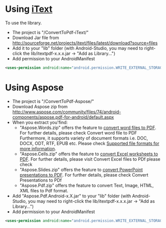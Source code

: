# Using [iText]

To use the library.
  - The project is "/ConvertToPdf-iText/"
  - Download Jar file from http://sourceforge.net/projects/itext/files/latest/download?source=files
  - Add it to your "lib" folder (with Android-Studio, you may need to right-click the lib/itextpdf-x.x.x.jar -> "Add as Library...")
  - Add permission to your AndroidManifest
  
```xml
<uses-permission android:name="android.permission.WRITE_EXTERNAL_STORAGE" />
```

# Using Aspose
  - The project is "/ConvertToPdf-Aspose/"
  - Download Aspose zip from http://www.aspose.com/community/files/74/android-components/aspose.pdf-for-android/default.aspx
  - When you extract you'find:
    - "Aspose.Words.zip" offers the feature to [convert word files to PDF]. For further details, please check Convert word file to PDF Furthermore, it supports variety of document formats i.e. DOC, DOCX, ODT, RTF, EPUB etc. Please check [Supported file formats for more information].
    - "Aspose.Cells.zip" offers the feature to [convert Excel worksheets to PDF]. For further details, please visit Convert Excel files to PDf please check
    - "Aspose.Slides.zip" offers the feature to [convert PowerPoint presentations to PDF]. For further details, please check Convert Presentations to PDf
    - "Aspose.Pdf.zip" offers the feature to convert Text, Image, HTML, XML files to Pdf format.
  - Add "Aspose.Pdf.Android-x.X.jar" to your "lib" folder (with Android-Studio, you may need to right-click the lib/itextpdf-x.x.x.jar -> "Add as Library...")
  - Add permission to your AndroidManifest
  
```xml
<uses-permission android:name="android.permission.WRITE_EXTERNAL_STORAGE" />
```
  

  
  
  
  
[iText]: http://itextpdf.com
[convert word files to PDF]: http://www.aspose.com/docs/display/wordsjava/How+to++Convert+a+Document+to+PDF
[Supported file formats for more information]: http://www.aspose.com/docs/display/wordsjava/File+Formats+and+Conversions
[convert Excel worksheets to PDF]: http://www.aspose.com/docs/display/cellsjava/Converting+to+PDF+Files
[convert PowerPoint presentations to PDF]: http://www.aspose.com/docs/display/slidesjava/Converting+to+PDF+File

